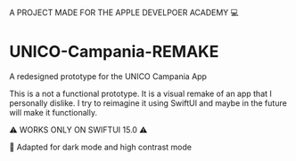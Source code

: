 A PROJECT MADE FOR THE APPLE DEVELPOER ACADEMY 💻

# UNICO-Campania-REMAKE
A redesigned prototype for the UNICO Campania App

This is a not a functional prototype. It is a visual remake of an app that I personally dislike. I try to reimagine it using SwiftUI and maybe in the future will make it functionally.

⚠️ WORKS ONLY ON SWIFTUI 15.0 ⚠️

🌈 Adapted for dark mode and high contrast mode 
